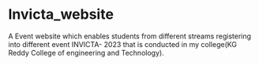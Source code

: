 # Invicta_website
A Event website which enables students from different streams registering into different event INVICTA- 2023 that is conducted in my college(KG Reddy College of engineering and Technology).
